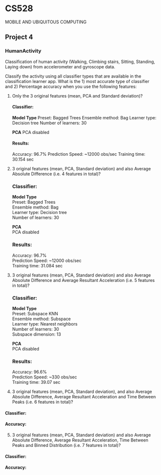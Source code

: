 # CS528
MOBILE AND UBIQUITOUS COMPUTING
## Project 4

### HumanActivity
Classification of human activity (Walking, Climbing stairs, Sitting, Standing, Laying down) from accelerometer and gyroscope data.

Classify the activity using all classifier types that are available in the classification learner app. What is the 1) most accurate type of classifier and 2) Percentage accuracy when you use the following features:

1. Only the 3 original features (mean, PCA and Standard deviation)?
   
   #### Classifier:
   
   **Model Type**
   Preset: Bagged Trees
   Ensemble method: Bag
   Learner type: Decision tree
   Number of learners: 30
   
   **PCA**
   PCA disabled
   
   #### Results:
   
   Accuracy: 96.7%
   Prediction Speed: ~12000 obs/sec
   Training time: 30.154 sec

2. 3 original features (mean, PCA, Standard deviation) and also Average Absolute Difference (i.e. 4 features in total)?
   
   ### Classifier:
   
   **Model Type**  
   Preset: Bagged Trees  
   Ensemble method: Bag  
   Learner type: Decision tree  
   Number of learners: 30
   
   **PCA**   
   PCA disabled
   
   ### Results:
   Accuracy: 96.7%  
   Prediction Speed: ~12000 obs/sec  
   Training time: 31.084 sec  

3. 3 original features (mean, PCA, Standard deviation) and also Average Absolute Difference and Average Resultant Acceleration (i.e. 5 features in total)?
   
   ### Classifier:
   
   **Model Type**  
   Preset: Subspace KNN  
   Ensemble method: Subspace  
   Learner type: Nearest neighbors  
   Number of learners: 30  
   Subspace dimension: 13  
   
   **PCA**  
   PCA disabled
   
   ### Results:  
   Accuracy: 96.6%  
   Prediction Speed: ~330 obs/sec  
   Training time: 39.07 sec  

4. 3 original features (mean, PCA, Standard deviation), and also Average Absolute Difference, Average Resultant Acceleration and Time Between Peaks (i.e. 6 features in total)?

#### Classifier:
#### Accuracy:

5. 3 original features (mean, PCA, Standard deviation) and also Average Absolute Difference, Average Resultant Acceleration, Time Between Peaks and Binned Distribution (i.e. 7 features in total)?

#### Classifier:
#### Accuracy:

